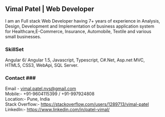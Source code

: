 ## Vimal Patel | Web Developer ##

I am an Full stack Web Developer having 7+ years of experience in Analysis, Design, Development and Implementation of business application system for Healthcare,E-Commerce, Insurance, Automobile, Textile and various small businesses.

### SkillSet ###
Angular 6/ Angular 1.5, Javascript, Typescript, C#.Net, Asp.net MVC, HTML5, CSS3, WebApi, SQL Server.

### Contact ### <br>
Email - vimal.patel.nvs@gmail.com <br>
Mobile:- +91-9604115399 / +91-997924808 <br>
Location:- Pune, India <br>
Stack Overflow:- https://stackoverflow.com/users/1289713/vimal-patel <br>
LinkedIn:- https://www.linkedin.com/in/patel-vimal/ <br>
